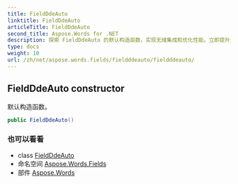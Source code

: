 ```yaml
---
title: FieldDdeAuto
linktitle: FieldDdeAuto
articleTitle: FieldDdeAuto
second_title: Aspose.Words for .NET
description: 探索 FieldDdeAuto 的默认构造函数，实现无缝集成和优化性能。立即提升您的编码效率！
type: docs
weight: 10
url: /zh/net/aspose.words.fields/fieldddeauto/fieldddeauto/
---
```

## FieldDdeAuto constructor

默认构造函数。

```csharp
public FieldDdeAuto()
```

### 也可以看看

* class [FieldDdeAuto](../)
* 命名空间 [Aspose.Words.Fields](../../../aspose.words.fields/)
* 部件 [Aspose.Words](../../../)
